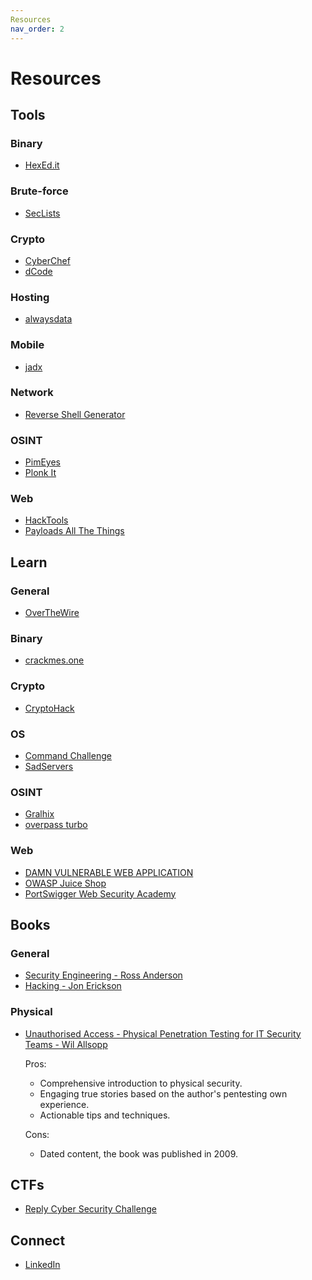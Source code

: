 ```yaml
---
Resources
nav_order: 2
---
```


# Resources

## Tools

### Binary

- [HexEd.it](https://hexed.it)

### Brute-force

- [SecLists](https://github.com/danielmiessler/SecLists)

### Crypto

- [CyberChef](https://gchq.github.io/CyberChef)
- [dCode](https://www.dcode.fr/en)

### Hosting

- [alwaysdata](https://www.alwaysdata.com/en)

### Mobile

- [jadx](https://github.com/skylot/jadx)

### Network

- [Reverse Shell Generator](https://www.revshells.com)

### OSINT

- [PimEyes](https://pimeyes.com)
- [Plonk It](https://www.plonkit.net)

### Web

- [HackTools](https://hacktools.sh)
- [Payloads All The Things](https://swisskyrepo.github.io/PayloadsAllTheThings)

## Learn

### General

- [OverTheWire](https://overthewire.org)

### Binary

- [crackmes.one](https://crackmes.one)

### Crypto

- [CryptoHack](https://cryptohack.org)

### OS

- [Command Challenge](https://cmdchallenge.com)
- [SadServers](https://sadservers.com)

### OSINT

- [Gralhix](https://gralhix.com)
- [overpass turbo](https://overpass-turbo.eu)

### Web

- [DAMN VULNERABLE WEB APPLICATION](https://github.com/digininja/DVWA)
- [OWASP Juice Shop](https://owasp.org/www-project-juice-shop)
- [PortSwigger Web Security Academy](https://portswigger.net/web-security)

## Books

### General

- [Security Engineering - Ross Anderson](https://www.cl.cam.ac.uk/~rja14/book.html)
- [Hacking - Jon Erickson](https://www.amazon.com/Hacking-Art-Exploitation-Jon-Erickson/dp/1593271441)

### Physical

- [Unauthorised Access - Physical Penetration Testing for IT Security Teams - Wil Allsopp](https://www.amazon.com/Unauthorised-Access-Physical-Penetration-Security/dp/0470747617)

  Pros:
  - Comprehensive introduction to physical security.
  - Engaging true stories based on the author's pentesting own experience.
  - Actionable tips and techniques.

  Cons:
  - Dated content, the book was published in 2009.

## CTFs

- [Reply Cyber Security Challenge](https://challenges.reply.com/challenges/cybersecurity/home)

## Connect

- [LinkedIn](https://www.linkedin.com/in/david-gherghita)
